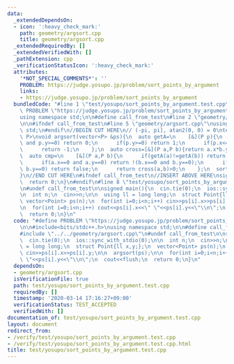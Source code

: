 ```yaml
---
data:
  _extendedDependsOn:
  - icon: ':heavy_check_mark:'
    path: geometry/argsort.cpp
    title: geometry/argsort.cpp
  _extendedRequiredBy: []
  _extendedVerifiedWith: []
  _pathExtension: cpp
  _verificationStatusIcon: ':heavy_check_mark:'
  attributes:
    '*NOT_SPECIAL_COMMENTS*': ''
    PROBLEM: https://judge.yosupo.jp/problem/sort_points_by_argument
    links:
    - https://judge.yosupo.jp/problem/sort_points_by_argument
  bundledCode: "#line 1 \"test/yosupo/sort_points_by_argument.test.cpp\"\n#define\
    \ PROBLEM \"https://judge.yosupo.jp/problem/sort_points_by_argument\"\n\n#include<bits/stdc++.h>\n\
    using namespace std;\n\n#define call_from_test\n#line 2 \"geometry/argsort.cpp\"\
    \n\n#ifndef call_from_test\n#line 5 \"geometry/argsort.cpp\"\nusing namespace\
    \ std;\n#endif\n//BEGIN CUT HERE\n// (-pi, pi], atan2(0, 0) = 0\ntemplate<typename\
    \ P>\nvoid argsort(vector<P> &ps){\n  auto getA=\n    [&](P p){\n      if(p.x>=0\
    \ and p.y>=0) return 0;\n      if(p.y>=0) return 1;\n      if(p.x<=0) return -2;\n\
    \      return -1;\n    };\n  auto cross=[&](P a,P b){return a.x*b.y-a.y*b.x;};\n\
    \  auto cmp=\n    [&](P a,P b){\n      if(getA(a)!=getA(b)) return getA(a)<getA(b);\n\
    \      if(a.x==0 and a.y==0) return !(b.x==0 and b.y==0);\n      if(b.x==0 and\
    \ b.y==0) return false;\n      return cross(a,b)>0;\n    };\n  sort(ps.begin(),ps.end(),cmp);\n\
    }\n//END CUT HERE\n#ifndef call_from_test\n//INSERT ABOVE HERE\nsigned main(){\n\
    \  return 0;\n}\n#endif\n#line 8 \"test/yosupo/sort_points_by_argument.test.cpp\"\
    \n#undef call_from_test\n\nsigned main(){\n  cin.tie(0);\n  ios::sync_with_stdio(0);\n\
    \n  int n;\n  cin>>n;\n\n  using ll = long long;\n  struct Point{ll x,y;};\n \
    \ vector<Point> ps(n);\n  for(int i=0;i<n;i++) cin>>ps[i].x>>ps[i].y;\n\n  argsort(ps);\n\
    \n  for(int i=0;i<n;i++) cout<<ps[i].x<<\" \"<<ps[i].y<<\"\\n\";\n  cout<<flush;\n\
    \  return 0;\n}\n"
  code: "#define PROBLEM \"https://judge.yosupo.jp/problem/sort_points_by_argument\"\
    \n\n#include<bits/stdc++.h>\nusing namespace std;\n\n#define call_from_test\n\
    #include \"../../geometry/argsort.cpp\"\n#undef call_from_test\n\nsigned main(){\n\
    \  cin.tie(0);\n  ios::sync_with_stdio(0);\n\n  int n;\n  cin>>n;\n\n  using ll\
    \ = long long;\n  struct Point{ll x,y;};\n  vector<Point> ps(n);\n  for(int i=0;i<n;i++)\
    \ cin>>ps[i].x>>ps[i].y;\n\n  argsort(ps);\n\n  for(int i=0;i<n;i++) cout<<ps[i].x<<\"\
    \ \"<<ps[i].y<<\"\\n\";\n  cout<<flush;\n  return 0;\n}\n"
  dependsOn:
  - geometry/argsort.cpp
  isVerificationFile: true
  path: test/yosupo/sort_points_by_argument.test.cpp
  requiredBy: []
  timestamp: '2020-03-14 17:16:27+09:00'
  verificationStatus: TEST_ACCEPTED
  verifiedWith: []
documentation_of: test/yosupo/sort_points_by_argument.test.cpp
layout: document
redirect_from:
- /verify/test/yosupo/sort_points_by_argument.test.cpp
- /verify/test/yosupo/sort_points_by_argument.test.cpp.html
title: test/yosupo/sort_points_by_argument.test.cpp
---
```

